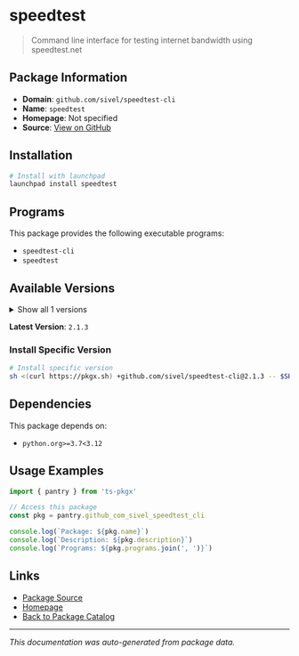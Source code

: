# speedtest

> Command line interface for testing internet bandwidth using speedtest.net

## Package Information

- **Domain**: `github.com/sivel/speedtest-cli`
- **Name**: `speedtest`
- **Homepage**: Not specified
- **Source**: [View on GitHub](https://github.com/pkgxdev/pantry/tree/main/projects/github.com/sivel/speedtest-cli/package.yml)

## Installation

```bash
# Install with launchpad
launchpad install speedtest
```

## Programs

This package provides the following executable programs:

- `speedtest-cli`
- `speedtest`

## Available Versions

<details>
<summary>Show all 1 versions</summary>

- `2.1.3`

</details>

**Latest Version**: `2.1.3`

### Install Specific Version

```bash
# Install specific version
sh <(curl https://pkgx.sh) +github.com/sivel/speedtest-cli@2.1.3 -- $SHELL -i
```

## Dependencies

This package depends on:

- `python.org>=3.7<3.12`

## Usage Examples

```typescript
import { pantry } from 'ts-pkgx'

// Access this package
const pkg = pantry.github_com_sivel_speedtest_cli

console.log(`Package: ${pkg.name}`)
console.log(`Description: ${pkg.description}`)
console.log(`Programs: ${pkg.programs.join(', ')}`)
```

## Links

- [Package Source](https://github.com/pkgxdev/pantry/tree/main/projects/github.com/sivel/speedtest-cli/package.yml)
- [Homepage](#)
- [Back to Package Catalog](../package-catalog.md)

---

*This documentation was auto-generated from package data.*
